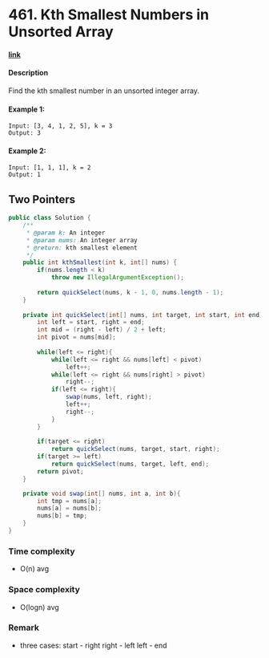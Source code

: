# 461. Kth Smallest Numbers in Unsorted Array

#### [link](https://www.lintcode.com/problem/kth-smallest-numbers-in-unsorted-array/)

#### Description
Find the kth smallest number in an unsorted integer array.

#### Example 1:
```
Input: [3, 4, 1, 2, 5], k = 3
Output: 3
```
#### Example 2:
```
Input: [1, 1, 1], k = 2
Output: 1
```

## Two Pointers
```java
public class Solution {
    /**
     * @param k: An integer
     * @param nums: An integer array
     * @return: kth smallest element
     */
    public int kthSmallest(int k, int[] nums) {
        if(nums.length < k)
            throw new IllegalArgumentException();
            
        return quickSelect(nums, k - 1, 0, nums.length - 1);
    }
    
    private int quickSelect(int[] nums, int target, int start, int end){
        int left = start, right = end;
        int mid = (right - left) / 2 + left;
        int pivot = nums[mid];
        
        while(left <= right){
            while(left <= right && nums[left] < pivot)
                left++;
            while(left <= right && nums[right] > pivot)
                right--;
            if(left <= right){
                swap(nums, left, right);
                left++;
                right--;
            }
        }
        
        if(target <= right)
            return quickSelect(nums, target, start, right);
        if(target >= left)
            return quickSelect(nums, target, left, end);
        return pivot;
    }

    private void swap(int[] nums, int a, int b){
        int tmp = nums[a];
        nums[a] = nums[b];
        nums[b] = tmp;
    }
}
```
### Time complexity
* O(n) avg
### Space complexity
* O(logn) avg
### Remark
* three cases: start - right right - left left - end